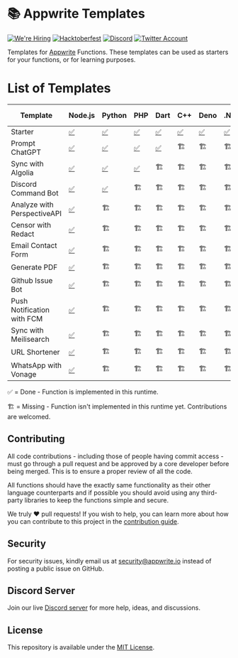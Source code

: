 # 📚 Appwrite Templates

[![We're Hiring](https://img.shields.io/static/v1?label=We're&message=Hiring&color=blue&style=flat-square)](https://appwrite.io/company/careers)
[![Hacktoberfest](https://img.shields.io/static/v1?label=hacktoberfest&message=ready&color=191120&style=flat-square)](https://hacktoberfest.appwrite.io)
[![Discord](https://img.shields.io/discord/564160730845151244?label=discord&style=flat-square)](https://appwrite.io/discord?r=Github)
[![Twitter Account](https://img.shields.io/twitter/follow/appwrite?color=00acee&label=twitter&style=flat-square)](https://twitter.com/appwrite)

Templates for [Appwrite](https://appwrite.io/) Functions. These templates can be used as starters for your functions, or for learning purposes.

# List of Templates

<!-- TABLE:START -->
| Template                    | Node.js                               | Python                          | PHP                        | Dart                     | C++              | Deno              | .NET                | Java              | Kotlin              | Node.js (TypeScript)         | Ruby              | Swift              |
| --------------------------- | ------------------------------------- | ------------------------------- | -------------------------- | ------------------------ | ---------------- | ----------------- | ------------------- | ----------------- | ------------------- | ---------------------------- | ----------------- | ------------------ |
| Starter                     | [✅](node/starter)                     | [✅](python/starter)             | [✅](php/starter)           | [✅](dart/starter)        | [✅](cpp/starter) | [✅](deno/starter) | [✅](dotnet/starter) | [✅](java/starter) | [✅](kotlin/starter) | [✅](node-typescript/starter) | [✅](ruby/starter) | [✅](swift/starter) |
| Prompt ChatGPT              | [✅](node/prompt-chatgpt)              | [✅](python/prompt_chatgpt)      | [✅](php/prompt-chatgpt)    | [✅](dart/prompt_chatgpt) | 🏗️              | 🏗️               | 🏗️                 | 🏗️               | 🏗️                 | 🏗️                          | 🏗️               | 🏗️                |
| Sync with Algolia           | [✅](node/sync-with-algolia)           | [✅](python/sync-with-algolia)   | [✅](php/sync-with-algolia) | 🏗️                      | 🏗️              | 🏗️               | 🏗️                 | 🏗️               | 🏗️                 | 🏗️                          | 🏗️               | 🏗️                |
| Discord Command Bot         | [✅](node/discord-command-bot)         | [✅](python/discord-command-bot) | 🏗️                        | 🏗️                      | 🏗️              | 🏗️               | 🏗️                 | 🏗️               | 🏗️                 | 🏗️                          | 🏗️               | 🏗️                |
| Analyze with PerspectiveAPI | [✅](node/analyze-with-perspectiveapi) | 🏗️                             | 🏗️                        | 🏗️                      | 🏗️              | 🏗️               | 🏗️                 | 🏗️               | 🏗️                 | 🏗️                          | 🏗️               | 🏗️                |
| Censor with Redact          | [✅](node/censor-with-redact)          | 🏗️                             | 🏗️                        | 🏗️                      | 🏗️              | 🏗️               | 🏗️                 | 🏗️               | 🏗️                 | 🏗️                          | 🏗️               | 🏗️                |
| Email Contact Form          | [✅](node/email-contact-form)          | 🏗️                             | 🏗️                        | 🏗️                      | 🏗️              | 🏗️               | 🏗️                 | 🏗️               | 🏗️                 | 🏗️                          | 🏗️               | 🏗️                |
| Generate PDF                | [✅](node/generate-pdf)                | 🏗️                             | 🏗️                        | 🏗️                      | 🏗️              | 🏗️               | 🏗️                 | 🏗️               | 🏗️                 | 🏗️                          | 🏗️               | 🏗️                |
| Github Issue Bot            | [✅](node/github-issue-bot)            | 🏗️                             | 🏗️                        | 🏗️                      | 🏗️              | 🏗️               | 🏗️                 | 🏗️               | 🏗️                 | 🏗️                          | 🏗️               | 🏗️                |
| Push Notification with FCM  | [✅](node/push-notification-with-fcm)  | 🏗️                             | 🏗️                        | 🏗️                      | 🏗️              | 🏗️               | 🏗️                 | 🏗️               | 🏗️                 | 🏗️                          | 🏗️               | 🏗️                |
| Sync with Meilisearch       | [✅](node/sync-with-meilisearch)       | 🏗️                             | 🏗️                        | 🏗️                      | 🏗️              | 🏗️               | 🏗️                 | 🏗️               | 🏗️                 | 🏗️                          | 🏗️               | 🏗️                |
| URL Shortener               | [✅](node/url-shortener)               | 🏗️                             | 🏗️                        | 🏗️                      | 🏗️              | 🏗️               | 🏗️                 | 🏗️               | 🏗️                 | 🏗️                          | 🏗️               | 🏗️                |
| WhatsApp with Vonage        | [✅](node/whatsapp-with-vonage)        | 🏗️                             | 🏗️                        | 🏗️                      | 🏗️              | 🏗️               | 🏗️                 | 🏗️               | 🏗️                 | 🏗️                          | 🏗️               | 🏗️                |
<!-- TABLE:END -->

✅ = Done - Function is implemented in this runtime.

🏗️ = Missing - Function isn't implemented in this runtime yet. Contributions are welcomed.

## Contributing

All code contributions - including those of people having commit access - must go through a pull request and be approved by a core developer before being merged. This is to ensure a proper review of all the code.

All functions should have the exactly same functionality as their other language counterparts and if possible you should avoid using any third-party libraries to keep the functions simple and secure.

We truly ❤️ pull requests! If you wish to help, you can learn more about how you can contribute to this project in the [contribution guide](https://github.com/open-runtimes/.github/blob/main/CONTRIBUTING.md).


## Security

For security issues, kindly email us at [security@appwrite.io](mailto:security@appwrite.io) instead of posting a public issue on GitHub.

## Discord Server

Join our live [Discord server](https://appwrite.io/discord) for more help, ideas, and discussions.

## License

This repository is available under the [MIT License](./LICENSE).
